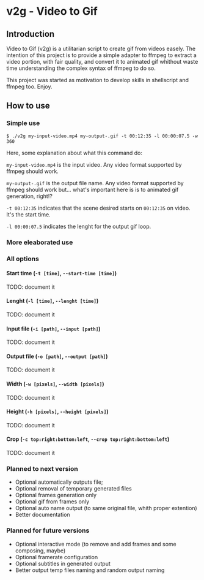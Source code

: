 # v2g - Video to Gif

## Introduction

Video to Gif (v2g) is a utilitarian script to create gif from videos easely. The intention of this project is to provide a simple adapter to ffmpeg to extract a video portion, with fair quality, and convert it to animated gif whithout waste time understanding the complex syntax of ffmpeg to do so. 

This project was started as motivation to develop skills in shellscript and ffmpeg too. Enjoy.

## How to use

### Simple use

    $ ./v2g my-input-video.mp4 my-output-.gif -t 00:12:35 -l 00:00:07.5 -w 360 

Here, some explanation about what this command do:
    
`my-input-video.mp4` is the input video. Any video format supported by ffmpeg should work.

`my-output-.gif` is the output file name. Any video format supported by ffmpeg should work but... what's important here is is to animated gif generation, right!?

`-t 00:12:35` indicates that the scene desired starts on `00:12:35` on video. It's the start time.

`-l 00:00:07.5` indicates the lenght for the output gif loop.

### More eleaborated use

### All options

#### Start time (`-t [time]`, `--start-time [time]`)

TODO: document it

#### Lenght (`-l [time]`, `--lenght [time]`)
TODO: document it

#### Input file (`-i [path]`, `--input [path]`)
TODO: document it

#### Output file (`-o [path]`, `--output [path]`)
TODO: document it

#### Width (`-w [pixels]`, `--width [pixels]`)
TODO: document it

#### Height (`-h [pixels]`, `--height [pixels]`)
TODO: document it

#### Crop (`-c top:right:bottom:left`, `--crop top:right:bottom:left`)
TODO: document it


### Planned to next version

* Optional automatically outputs file;
* Optional removal of temporary generated files
* Optional frames generation only
* Optional gif from frames only
* Optional auto name output (to same original file, whith proper extention)
* Better documentation

### Planned for future versions

* Optional interactive mode (to remove and add frames and some composing, maybe)
* Optional framerate configuration
* Optional subtitles in generated output
* Better output temp files naming and random output naming




